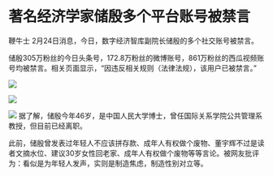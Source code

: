 # 著名经济学家储殷多个平台账号被禁言

鞭牛士 2月24日消息，今日，数字经济智库副院长储殷的多个社交账号被禁言。

储殷305万粉丝的今日头条号，172.8万粉丝的微博账号，861万粉丝的西瓜视频账号均被禁言。相关页面显示，“因违反相关规则（法律法规），该用户已被禁言。”

![](https://inews.gtimg.com/om_bt/OZ6dqfH85ydCcLtVD7F9E6zzeUi-61FKyv34nLxfMly6UAA/1000)

![](https://inews.gtimg.com/om_bt/OHOGuqcRRimcnwZ2K_4niZ5xEfyzMKXCyWidvlQYEEwoIAA/1000)

![](https://inews.gtimg.com/om_bt/ODSP9dnG9f44MGLuRpfcz3U9D_xSmRk8oYm1oCmdj-b_cAA/1000)
据了解，储殷今年46岁，是中国人民大学博士，曾任国际关系学院公共管理系教授，但目前已经离职。

此前，储殷曾发表过年轻人不应该拼存款、成年人有权做个废物、董宇辉不过是读者文摘水位、建议30岁女性回老家、成年人有权做个废物等等言论。被网友批评为：看似是为年轻人发声，实则是制造焦虑，制造性别对立等。

